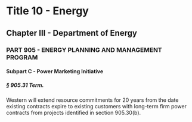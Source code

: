 
# Title 10 - Energy
## Chapter III - Department of Energy
### PART 905 - ENERGY PLANNING AND MANAGEMENT PROGRAM
#### Subpart C - Power Marketing Initiative
##### § 905.31 Term.

Western will extend resource commitments for 20 years from the date existing contracts expire to existing customers with long-term firm power contracts from projects identified in section 905.30(b).
